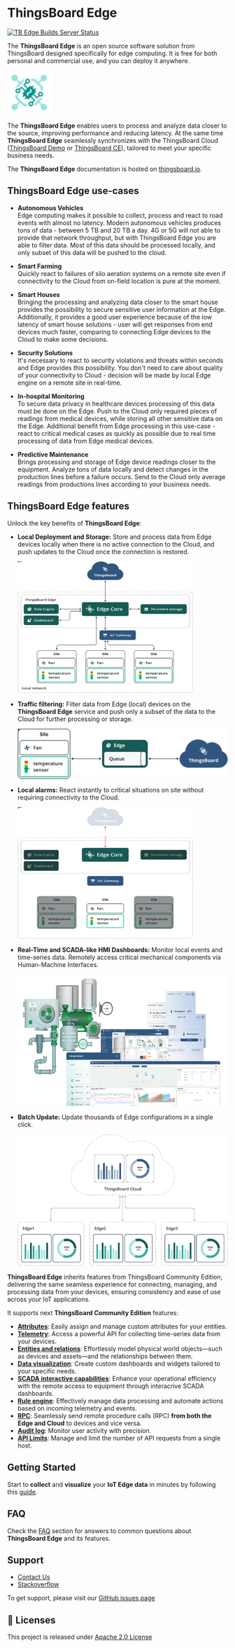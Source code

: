 # ThingsBoard Edge
[![TB Edge Builds Server Status](https://img.shields.io/teamcity/build/e/Edge_Build?server=https%3A%2F%2Fbuilds.thingsboard.io&style=flat&logo=data%3Aimage%2Fpng%3Bbase64%2CiVBORw0KGgoAAAANSUhEUgAAACYAAAAmCAYAAACoPemuAAABbmlDQ1BpY2MAACiRdZG9S8NQFMVPW6VaKx10KOKQoYpDC0VBHLUOXYqUWsGqS%2FKatEKShpcUKa6Ci0PBQXTxa%2FA%2F0FVwVRAERRBxdPZrkRLvawot0r5wc3%2Bc987l5QTwZ3Rm2H1JwDAdnkunpNXCmhR8RwhRDIqSmW0tZLMZ9Fw%2Fj%2FCJ%2FpAQs3qf67qGiqrNAN8A8SyzuEM8T5zZcizBe8SjrCwXiU%2BI45wuSHwrdMXjN8Elj78E83xuEfCLmVKpg5UOZmVuEE8Rxwy9ylr3EV8SVs2VZepjVOOwkUMaKUhQUMUmdDhIUDcps%2B6%2BZNO3hAp5GL0t1MDJUUKZvHFSqzRVpa6RrtKjoyZy%2F5%2Bnrc1Me9PDKaD%2F1XU%2FJ4DgPtCou%2B7vqes2zoDAC3Bttv0Vymnum%2FR6W4sdA5Ed4PKmrSkHwNUuEH22ZC43pQCVX9OAjwtguACM3AOhdS%2Br1j7On4D8Nv2iO%2BDwCJik85GNP7aVZ%2BhXE%2FB8AAAACXBIWXMAAA9hAAAPYQGoP6dpAAAEUElEQVRYR8WYW4hOURTHZ9zvdyW5paHIRLmXGkSjlOTBg9L3ICNSxAMexgtvFOVBKUQeCHlxS4wHyaVQ3jTkfhnTuOR%2B%2Ffz%2Bp3U%2B%2B9uzP3O%2B48iu%2F%2Byz19l7rf9Ze%2B%2B11jcVFSlbPp8fCo6DV%2BAu2ADap1SXzTIIdAf3wDuwF5wHaluysZBSCwRyRmSOVPBcCY6A96BdSrVFy9IqGWZarqmvrKzM010H3UH%2FLIil0oFXas1jJ%2BQhMBDcBvdTKQws6pBS0URbt5C%2BCfSU48CilPr%2Bfhle2WTe0o3UWdsHtoHqv9eeUgPGDxipo%2FRpvZ3S%2Bh%2BWQeYr%2BPxfvRPiB6HxoMkw1p%2BDfBDo4coZzwIds3eTpxEjY0PkkNVYHLtDP9ji2w7b%2BnmZEkPpfvADzPC8UETOIWU88iK32wZ76HVjs2ko22iKP9C%2FBpNKkHtpnopJuf3BmBR9Z7CkrG1lsnJfDtQDBc%2BYlG7fKPCwBLnlHpu3jE85smhbjdQZk49L5Domq0pQQvbbMQRRSKAf6ZNjXAOUG9221uYvQNhiL0TurD2vTkTKlChQqkqYA3qCw6Yk522dS251gNRHZH3iNTxv9khvTkzKiKme2usoVO5rBvsC4UDkngS8K9FjMAJ0AwoRvjcLtzUJQVUXr8BwFMU3R9WBcl9LQMFQZAWveO%2BHMFYSVynUCFRpuG00g4siHiKGXIXA70KTgSpPNdVT64GqhC%2BgKPcxrgl4IXbeNx4awBowyHbiWcCzb5AVlUWM54P7Nlde3hoR1B%2BwxTGqSfO98zWgBCmdqxzoa2S0jQvBoRKkpnh6q80JcsY6IOeobSjMM4IDS7hZMehGwNhTIzSddyfBp8AciRQHJwfO7Hbkyr2RXXpVwirTGwsVLFXoD9AcIob8C%2FK54Jb3XjGqCllvIC93Ca1H9hV8Drzrh%2BwdiM6zVcIPeeyfuLRmkS7JFX2YZ2A240vgW8DwG2RLTX6Bj%2FBrtsu8GwAUshSqdHEWg4YSH9hazKI4IaswvOls2WHbhqveNuqgR9tHr9z6Aih9ReTou4Jzga1XsNftb7sxcZopiBIy6OeQ003SWVFOdVudq5kXYxxyk4zUT%2Fo6oDSodJgDfpgpTZDJCrozRcq%2BVpdBaUaK%2FSZPKQir92%2BhyD0HCkdau6JttyScgTKROm1slOzdbRWZqaAKKBMUtjNWj2wC0E3cldBksmkoVJxSixIyvbZVoSQi5RCIybUqmZJZKnMWxrWtSi%2BFxrgT6OWrcjwncjPLNPVvp0NoHFDg%2Ff5vLZWhHTJxSNBB31nG0mynYly5T6FDsW4ZUJwSqZXZWipDG8ZVJSgM6MapnovbqjLUZD8VFg%2BAqgTVVbogcaVQm721hBqNjDy0zgkXyn1q9QnVFE1LnMTbUK4E%2FwEouMaVcBzTHqUhltkaCKnyVFM9pX9%2F6geO%2FjebPPdlxqY4yKoSVpneCPQDRz%2F%2FklUJAUK%2FANSuR8d2qw90AAAAAElFTkSuQmCC&label=TB%20Edge%20server&labelColor=009688)](https://builds.thingsboard.io/buildConfiguration/Edge_Build?mode=builds#all-projects)

The **ThingsBoard Edge** is an open source software solution from ThingsBoard designed specifically for edge computing. It is free for both personal and commercial use, and you can deploy it anywhere. 

<img src="./img/thingsboard-e-icon.png?raw=true" width="100" height="100">

The **ThingsBoard Edge** enables users to process and analyze data closer to the source, improving performance and reducing latency. At the same time **ThingsBoard Edge** seamlessly synchronizes with the ThingsBoard Cloud ([ThingsBoard Demo](https://demo.thingsboard.io/) or [ThingsBoard CE](https://github.com/thingsboard/thingsboard)), tailored to meet your specific business needs.


</div>

The **ThingsBoard Edge** documentation is hosted on [thingsboard.io](https://thingsboard.io/docs/edge/).

## ThingsBoard Edge use-cases

- **Autonomous Vehicles**
<br>Edge computing makes it possible to collect, process and react to road events with almost no latency. Modern autonomous vehicles produces tons of data - between 5 TB and 20 TB a day. 4G or 5G will not able to provide that network throughput, but with ThingsBoard Edge you are able to filter data. Most of this data should be processed locally, and only subset of this data will be pushed to the cloud.

- **Smart Farming**
<br>Quickly react to failures of silo aeration systems on a remote site even if connectivity to the Cloud from on-field location is pure at the moment.

- **Smart Houses**
<br>Bringing the processing and analyzing data closer to the smart house provides the possibility to secure sensitive user information at the Edge. Additionally, it provides a good user experience because of the low latency of smart house solutions - user will get responses from end devices much faster, comparing to connecting Edge devices to the Cloud to make some decisions. 

- **Security Solutions**
<br>It's necessary to react to security violations and threats within seconds and Edge provides this possibility. You don't need to care about quality of your connectivity to Cloud - decision will be made by local Edge engine on a remote site in real-time. 

- **In-hospital Monitoring**
<br>To secure data privacy in healthcare devices processing of this data must be done on the Edge. Push to the Cloud only required pieces of readings from medical devices, while storing all other sensitive data on the Edge. 
Additional benefit from Edge processing in this use-case - react to critical medical cases as quickly as possible due to real time processing of data from Edge medical devices.

- **Predictive Maintenance**
<br>Brings processing and storage of Edge device readings closer to the equipment. Analyze tons of data locally and detect changes in the production lines before a failure occurs. Send to the Cloud only average readings from productions lines according to your business needs.

## ThingsBoard Edge features

Unlock the key benefits of **ThingsBoard Edge**:

 - **Local Deployment and Storage:** Store and process data from Edge devices locally when there is no active connection to the Cloud, and push updates to the Cloud once the connection is restored.
 
   <img src="/img/local-deployment.svg" alt="ALocal Deployment and Storage" width="400" height="300">

 - **Traffic filtering:** Filter data from Edge (local) devices on the **ThingsBoard Edge** service and push only a subset of the data to the Cloud for further processing or storage.

   <img src="/img/data-filtering.svg" alt="Traffic filtering">
 
 - **Local alarms:** React instantly to critical situations on site without requiring connectivity to the Cloud.
 
   <img src="/img/local-alarms.svg" alt="Local alarms" width="400" height="300">

 - **Real-Time and SCADA-like HMI Dashboards:** Monitor local events and time-series data. Remotely access critical mechanical components via Human-Machine Interfaces.

   <img src="/img/dashboard.png" alt="Local alarms" width="600" height="300">
  
 - **Batch Update:** Update thousands of Edge configurations in a single click.
   
   <img src="/img/batch-update.png" alt="Batch Update" width="500" height="300">
 
**ThingsBoard Edge** inherits features from ThingsBoard Community Edition, delivering the same seamless experience for connecting, managing, and processing data from your devices, ensuring consistency and ease of use across your IoT applications.  

It supports next **ThingsBoard Community Edition** features:
 * [**Attributes**](https://thingsboard.io/docs/user-guide/attributes/): Easily assign and manage custom attributes for your entities.
 * [**Telemetry**](https://thingsboard.io/docs/user-guide/telemetry/): Access a powerful API for collecting time-series data from your devices.
 * [**Entities and relations**](https://thingsboard.io/docs/user-guide/entities-and-relations/): Effortlessly model physical world objects—such as devices and assets—and the relationships between them.
 * [**Data visualization**](https://thingsboard.io/docs/guides#AnchorIDDataVisualization): Create custom dashboards and widgets tailored to your specific needs.
 * [**SCADA interactive capabilities**](https://thingsboard.io/docs/user-guide/scada/): Enhance your operational efficiency with the remote access to equipment through interacrive SCADA dashboards.
 * [**Rule engine**](https://thingsboard.io/docs/user-guide/rule-engine-2-0/re-getting-started/): Effectively manage data processing and automate actions based on incoming telemetry and events.
 * [**RPC**](https://thingsboard.io/docs/user-guide/rpc/): Seamlessly send remote procedure calls (RPC) **from both the Edge and Cloud** to devices and vice versa.
 * [**Audit log**](https://thingsboard.io/docs/user-guide/audit-log/): Monitor user activity with precision.
 * [**API Limits**](https://thingsboard.io/docs/user-guide/api-limits/): Manage and limit the number of API requests from a single host.

## Getting Started

Start to **collect** and **visualize** your **IoT Edge data** in minutes by following this [guide](https://thingsboard.io/docs/edge/getting-started/).

## FAQ

Check the [FAQ](https://thingsboard.io/docs/edge/faq/) section for answers to common questions about **ThingsBoard Edge** and its features.

## Support 
 - [Contact Us](https://thingsboard.io/docs/contact-us/)
 - [Stackoverflow](http://stackoverflow.com/questions/tagged/thingsboard)

To get support, please visit our [GitHub issues page](https://github.com/thingsboard/thingsboard/issues)

## 📄 Licenses

This project is released under [Apache 2.0 License](./LICENSE)
